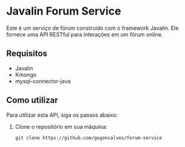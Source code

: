 <h1>Javalin Forum Service</h1>
<p>Este é um serviço de fórum construído com o framework Javalin. Ele fornece uma API RESTful para interações em um fórum online.</p>

<h2>Requisitos</h2>

<p></p>

<ul>
  <li>Javalin</li>
  <li>Kmongo</li>
  <li>mysql-connector-java</li>
</ul>

<h2>Como utilizar</h2>

<p>Para utilizar esta API, siga os passos abaixo: </p>

<ol>
  <li>Clone o repositório em sua máquina:</li>
  <pre><code>git clone https://github.com/gogoncalves/forum-service</code></pre>
</ol>
